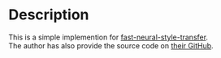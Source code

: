 # Description
This is a simple implemention for [fast-neural-style-transfer](https://cs.stanford.edu/people/jcjohns/eccv16/).    
The author has also provide the source code on [their GitHub](https://github.com/jcjohnson/fast-neural-style).     
